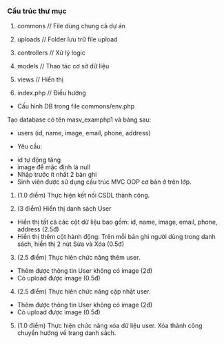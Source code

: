 ### Cấu trúc thư mục

1. commons // File dùng chung cả dự án
2. uploads // Folder lưu trữ file upload

3. controllers // Xử lý logic
4. models // Thao tác cơ sở dữ liệu
5. views // Hiển thị
6. index.php // Điều hướng


- Cấu hình DB trong file commons/env.php


<!-- Đề thi thử  -->

Tạo database có tên masv_examphp1 và bảng sau: 
- users (id, name, image, email, phone, address)

* Yêu cầu:
- id tự động tăng
- image để mặc định là null
- Nhập trước ít nhất 2 bản ghi
- Sinh viên được sử dụng cấu trúc MVC OOP cơ bản ở trên lớp.

1. (1.0 điểm) Thực hiện kết nối CSDL thành công.

2. (3 điểm) Hiển thị danh sách User
+ Hiển thị tất cả các cột dữ liệu bao gồm: id, name, image, email, phone, address (2.5đ)
+ Hiển thị thêm cột hành động: Trên mỗi bản ghi người dùng trong danh sách, hiển thị 2 nút Sửa và Xóa (0.5đ)

3. (2.5 điểm) Thực hiên chức năng thêm user.
+ Thêm được thông tin User không có image (2đ)
+ Có upload được image (0.5đ)

4. (2.5 điểm) Thực hiên chức năng cập nhật user.
+ Thêm được thông tin User không có image (2đ)
+ Có upload được image (0.5đ)

5. (1.0 điểm) Thực hiện chức năng xóa dữ liệu user. Xóa thành công chuyển hướng về trang danh sách.